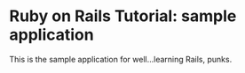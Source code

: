 # Ruby on Rails Tutorial: sample application

This is the sample application for well...learning Rails, punks. 
